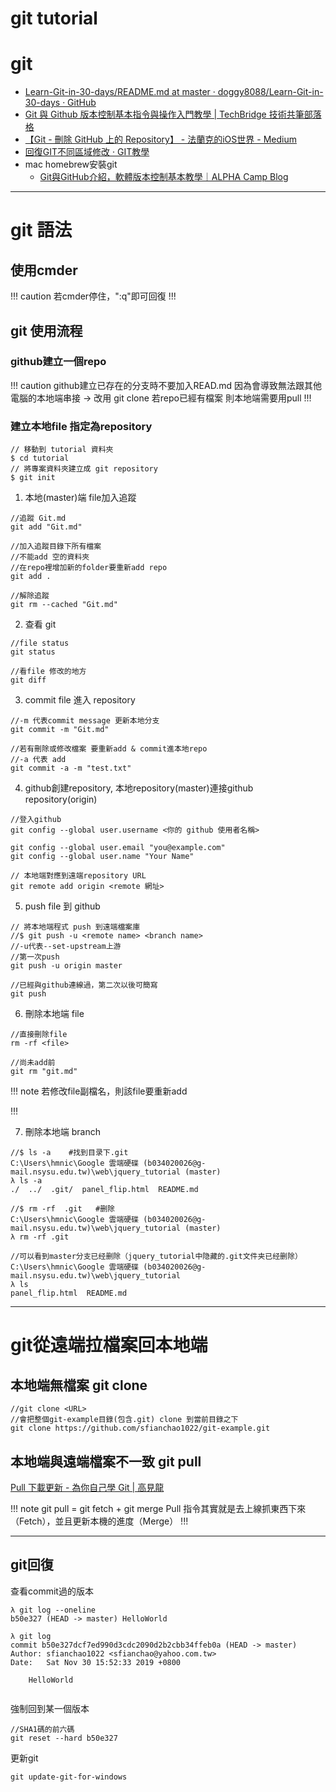 # git tutorial

# git
- [Learn-Git-in-30-days/README.md at master · doggy8088/Learn-Git-in-30-days · GitHub](https://github.com/doggy8088/Learn-Git-in-30-days/blob/master/zh-tw/README.md)
- [Git 與 Github 版本控制基本指令與操作入門教學 \| TechBridge 技術共筆部落格](https://blog.techbridge.cc/2018/01/17/learning-programming-and-coding-with-python-git-and-github-tutorial/)
- [【Git - 刪除 GitHub 上的 Repository】 - 法蘭克的iOS世界 - Medium](https://medium.com/@mikru168/github-%E5%88%AA%E9%99%A4github%E4%B8%8A%E7%9A%84%E5%B0%88%E6%A1%88-a3218b1beafe)
- [回復GIT不同區域修改 · GIT教學](https://kingofamani.gitbooks.io/git-teach/content/chapter_2/chapter_2reset_file.html)
- mac homebrew安裝git
  - [Git與GitHub介紹，軟體版本控制基本教學｜ALPHA Camp Blog](https://tw.alphacamp.co/blog/git-github-version-control-guide)
---

# git 語法 
## 使用cmder
!!! caution
若cmder停住，":q"即可回復
!!! 

## git 使用流程

### github建立一個repo
!!! caution
github建立已存在的分支時不要加入READ.md 因為會導致無法跟其他電腦的本地端串接 -> 改用 git clone
若repo已經有檔案 則本地端需要用pull
!!!

### 建立本地file 指定為repository
```
// 移動到 tutorial 資料夾
$ cd tutorial
// 將專案資料夾建立成 git repository
$ git init
```

1. 本地(master)端 file加入追蹤
```
//追蹤 Git.md
git add "Git.md"

//加入追蹤目錄下所有檔案
//不能add 空的資料夾
//在repo裡增加新的folder要重新add repo
git add .

//解除追蹤
git rm --cached "Git.md"
```

2. 查看 git 
```
//file status
git status

//看file 修改的地方
git diff
```
3. commit file 進入 repository
```
//-m 代表commit message 更新本地分支
git commit -m "Git.md"

//若有刪除或修改檔案 要重新add & commit進本地repo
//-a 代表 add
git commit -a -m "test.txt"
```

4. github創建repository, 本地repository(master)連接github repository(origin)
```
//登入github
git config --global user.username <你的 github 使用者名稱>

git config --global user.email "you@example.com"
git config --global user.name "Your Name"

// 本地端對應到遠端repository URL
git remote add origin <remote 網址>
```

5. push file 到 github
```
// 將本地端程式 push 到遠端檔案庫
//$ git push -u <remote name> <branch name>
//-u代表--set-upstream上游
//第一次push
git push -u origin master

//已經與github連線過，第二次以後可簡寫
git push
```

6. 刪除本地端 file
```
//直接刪除file
rm -rf <file>

//尚未add前
git rm "git.md"
```
!!! note 
若修改file副檔名，則該file要重新add

!!!

7. 刪除本地端 branch
```
//$ ls -a    #找到目录下.git
C:\Users\hmnic\Google 雲端硬碟 (b034020026@g-mail.nsysu.edu.tw)\web\jquery_tutorial (master)
λ ls -a
./  ../  .git/  panel_flip.html  README.md

//$ rm -rf  .git   #删除
C:\Users\hmnic\Google 雲端硬碟 (b034020026@g-mail.nsysu.edu.tw)\web\jquery_tutorial (master)
λ rm -rf .git

//可以看到master分支已经删除（jquery_tutorial中隐藏的.git文件夹已经删除）
C:\Users\hmnic\Google 雲端硬碟 (b034020026@g-mail.nsysu.edu.tw)\web\jquery_tutorial
λ ls
panel_flip.html  README.md
```

---
# git從遠端拉檔案回本地端

## 本地端無檔案 git clone
```
//git clone <URL>
//會把整個git-example目錄(包含.git) clone 到當前目錄之下
git clone https://github.com/sfianchao1022/git-example.git
```

## 本地端與遠端檔案不一致 git pull

[Pull 下載更新 - 為你自己學 Git \| 高見龍](https://gitbook.tw/chapters/github/pull-from-github.html)

!!! note
git pull = git fetch + git merge
Pull 指令其實就是去上線抓東西下來（Fetch），並且更新本機的進度（Merge）
!!! 

---

## git回復

查看commit過的版本
```
λ git log --oneline
b50e327 (HEAD -> master) HelloWorld

λ git log
commit b50e327dcf7ed990d3cdc2090d2b2cbb34ffeb0a (HEAD -> master)
Author: sfianchao1022 <sfianchao@yahoo.com.tw>
Date:   Sat Nov 30 15:52:33 2019 +0800

    HelloWorld


```

強制回到某一個版本
```
//SHA1碼的前六碼
git reset --hard b50e327
```

更新git
```
git update-git-for-windows
```

